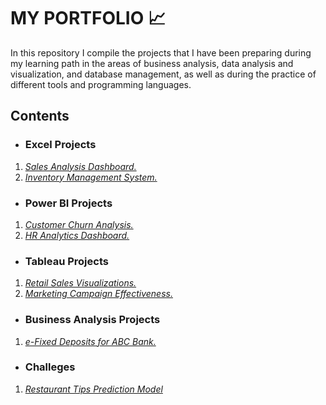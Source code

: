 # MY PORTFOLIO 📈

In this repository I compile the projects that I have been preparing during my learning path in the areas of business analysis, data analysis and visualization, and database management, as well as during the practice of different tools and programming languages.

## Contents
* ### Excel Projects
1. [*Sales Analysis Dashboard.*]()
2. [*Inventory Management System.*]()

* ### Power BI Projects
1. [*Customer Churn Analysis.*]()
2. [*HR Analytics Dashboard.*]()

* ### Tableau Projects
1. [*Retail Sales Visualizations.*]()
2. [*Marketing Campaign Effectiveness.*]()

* ### Business Analysis Projects
1. [*e-Fixed Deposits for ABC Bank.*]()

* ### Challeges
1. [*Restaurant Tips Prediction Model*]()
